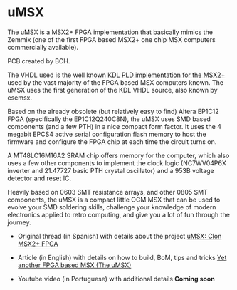 # uMSX
The uMSX is a MSX2+ FPGA implementation that basically mimics the Zemmix (one of the first FPGA based MSX2+ one chip MSX computers commercially available).

PCB created by BCH. 

The VHDL used is the well known [KDL PLD implementation for the MSX2+](https://github.com/gnogni/ocm-pld-dev) used by the vast majority of the FPGA based MSX computers known. The uMSX uses the first generation of the KDL VHDL source, also known by esemsx.

Based on the already obsolete (but relatively easy to find) Altera EP1C12 FPGA (specifically the EP1C12Q240C8N), the uMSX uses SMD based components (and a few PTH) in a nice compact form factor. It uses the 4 megabit EPCS4 active serial configuration flash memory to host the firmware and configure the FPGA chip at each time the circuit turns on.

A MT48LC16M16A2 SRAM chip offers memory for the computer, which also uses a few other components to implement the clock logic (NC7WV04P6X inverter and 21.47727 basic PTH crystal oscillator) and a 953B voltage detector and reset IC.

Heavily based on 0603 SMT resistance arrays, and other 0805 SMT components, the uMSX is a compact little OCM MSX that can be used to evolve your SMD soldering skills, challenge your knowledge of modern electronics applied to retro computing, and give you a lot of fun through the journey.

* Original thread (in Spanish) with details about the project [uMSX: Clon MSX2+ FPGA](https://www.va-de-retro.com/foros/viewtopic.php?f=63&t=6655)

* Article (in English) with details on how to build, BoM, tips and tricks [Yet another FPGA based MSX (The uMSX)](http://theretrohacker.com/2022/07/07/yet-another-fpga-based-msx-the-umsx/)

* Youtube video (in Portuguese) with additional details **Coming soon**
